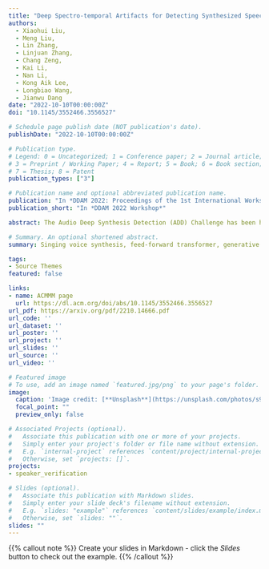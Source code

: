 ```yaml
---
title: "Deep Spectro-temporal Artifacts for Detecting Synthesized Speech"
authors:
  - Xiaohui Liu, 
  - Meng Liu, 
  - Lin Zhang, 
  - Linjuan Zhang, 
  - Chang Zeng, 
  - Kai Li, 
  - Nan Li, 
  - Kong Aik Lee, 
  - Longbiao Wang, 
  - Jianwu Dang
date: "2022-10-10T00:00:00Z"
doi: "10.1145/3552466.3556527"

# Schedule page publish date (NOT publication's date).
publishDate: "2022-10-10T00:00:00Z"

# Publication type.
# Legend: 0 = Uncategorized; 1 = Conference paper; 2 = Journal article;
# 3 = Preprint / Working Paper; 4 = Report; 5 = Book; 6 = Book section;
# 7 = Thesis; 8 = Patent
publication_types: ["3"]

# Publication name and optional abbreviated publication name.
publication: "In *DDAM 2022: Proceedings of the 1st International Workshop on Deepfake Detection for Audio Multimedia*"
publication_short: "In *DDAM 2022 Workshop*"

abstract: The Audio Deep Synthesis Detection (ADD) Challenge has been held to detect generated human-like speech. With our submitted system, this paper provides an overall assessment of track 1 (Low-quality Fake Audio Detection) and track 2 (Partially Fake Audio Detection). In this paper, spectro-temporal artifacts were detected using raw temporal signals, spectral features, as well as deep embedding features. To address track 1, low-quality data augmentation, domain adaptation via finetuning, and various complementary feature information fusion were aggregated in our system. Furthermore, we analyzed the clustering characteristics of subsystems with different features by visualization method and explained the effectiveness of our proposed greedy fusion strategy. As for track 2, frame transition and smoothing were detected using self-supervised learning structure to capture the manipulation of PF attacks in the time domain. We ranked 4th and 5th in track 1 and track 2, respectively.

# Summary. An optional shortened abstract.
summary: Singing voice synthesis, feed-forward transformer, generative adversarial network.

tags:
- Source Themes
featured: false

links:
- name: ACMMM page
  url: https://dl.acm.org/doi/abs/10.1145/3552466.3556527
url_pdf: https://arxiv.org/pdf/2210.14666.pdf
url_code: ''
url_dataset: ''
url_poster: ''
url_project: ''
url_slides: ''
url_source: ''
url_video: ''

# Featured image
# To use, add an image named `featured.jpg/png` to your page's folder. 
image:
  caption: 'Image credit: [**Unsplash**](https://unsplash.com/photos/s9CC2SKySJM)'
  focal_point: ""
  preview_only: false

# Associated Projects (optional).
#   Associate this publication with one or more of your projects.
#   Simply enter your project's folder or file name without extension.
#   E.g. `internal-project` references `content/project/internal-project/index.md`.
#   Otherwise, set `projects: []`.
projects:
- speaker_verification

# Slides (optional).
#   Associate this publication with Markdown slides.
#   Simply enter your slide deck's filename without extension.
#   E.g. `slides: "example"` references `content/slides/example/index.md`.
#   Otherwise, set `slides: ""`.
slides: ""
---
```


{{% callout note %}}
Create your slides in Markdown - click the *Slides* button to check out the example.
{{% /callout %}}

<!-- Supplementary notes can be added here, including [code, math, and images](https://wowchemy.com/docs/writing-markdown-latex/). -->
